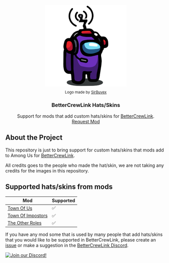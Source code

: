 <br />
<p align="center">
  <a href="https://github.com/OhMyGuus/BetterCrewLink">
    <img src="https://github.com/OhMyGuus/BetterCrewLink/raw/nightly/src/renderer/logos/sizes/256-BCL-Logo-shadow.png" alt="BetterCrewLink Logo">
  </a>
  <br/>
  <sub>Logo made by <a href="https://github.com/SirBuvex">SirBuvex</a></sub>
</p>
<h3 align="center">BetterCrewLink Hats/Skins</h3>

  <p align="center">
    Support for mods that add custom hats/skins for <a href="https://github.com/OhMyGuus/BetterCrewLink">BetterCrewLink</a>.
    <br />
    <a href="https://github.com/OhMyGuus/BetterCrewLink-Hats/issues">Request Mod</a>

<!-- ABOUT THE PROJECT -->
## About the Project

This repository is just to bring support for custom hats/skins that mods add to Among Us for [BetterCrewLink](https://github.com/OhMyGuus/BetterCrewLink).

All credits goes to the people who made the hat/skin, we are not taking any credits for the images in this repository.

<!-- SUPPORTED HATS/SKINS FROM MODS-->
## Supported hats/skins from mods

| Mod | Supported |
| ------- | ------------------ |
| [Town Of Us](https://github.com/slushiegoose/Town-Of-Us) | ✅ |
| [Town Of Impostors](https://github.com/AJMix/TownOfImpostors) | ✅ |
| [The Other Roles](https://github.com/Eisbison/TheOtherRoles) | ✅ |

If you have any mod some that is used by many people that add hats/skins that you would like to be supported in BetterCrewLink, please create an [issue](https://github.com/OhMyGuus/BetterCrewLink-Hats/issues) or make a suggestion in the [BetterCrewLink Discord](https://discord.gg/qDqTzvj4SH).

<div>
  <a target="_blank" href="https://discord.gg/qDqTzvj4SH" title="Join our Discord!">
    <img height="75px" draggable="false" src="https://discordapp.com/api/guilds/791516611143270410/widget.png?style=banner2" alt="Join our Discord!">
  </a>
</div>
